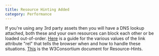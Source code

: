 ```yaml
---
title: Resource Hinting Added
category: Performance
---
```

If you're using any 3rd party assets then you will have a DNS lookup attached, both these and your own resources can block each other or be loaded out-of-order. [Here](https://www.keycdn.com/blog/resource-hints/) is a guide for the various values of the link attribute "rel" that tells the browser when and how to handle these situations. [This](https://w3c.github.io/resource-hints/#h-resource-hints) is the W3Consortium document for Resource-Hints. 
